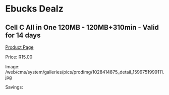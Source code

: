 
# Ebucks Dealz
## Cell C All in One 120MB - 120MB+310min - Valid for 14 days
[Product Page](https://www.ebucks.com/web/shop/productSelected.do?prodId=1028414875&catId=300)

Price: R15.00

Image: /web/cms/system/galleries/pics/prodimg/1028414875_detail_1599751999111.jpg

Savings: 


	